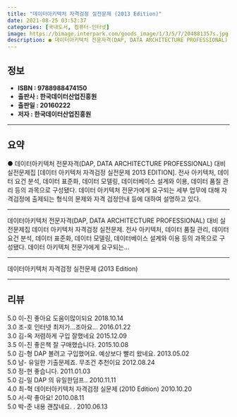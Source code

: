 ```yaml
---
title: "데이터아키텍처 자격검정 실전문제 (2013 Edition)"
date: 2021-08-25 03:52:37
categories: [국내도서, 컴퓨터-인터넷]
image: https://bimage.interpark.com/goods_image/1/3/5/7/204881357s.jpg
description: ● 데이터아키텍처 전문자격(DAP, DATA ARCHITECTURE PROFESSIONAL) 대비 실전문제집 [데이터 아키텍처 자격검정 실전문제 2013 EDITION]. 전사 아키텍처, 데이터 요건 분석, 데이터 표준화, 데이터 모델링, 데이터베이스 설계와 이용, 데이터 품질 관리
---
```


## **정보**

- **ISBN : 9788988474150**
- **출판사 : 한국데이터산업진흥원**
- **출판일 : 20160222**
- **저자 : 한국데이터산업진흥원**

------



## **요약**

●  데이터아키텍처 전문자격(DAP, DATA ARCHITECTURE PROFESSIONAL) 대비 실전문제집 [데이터 아키텍처 자격검정 실전문제 2013 EDITION]. 전사 아키텍처, 데이터 요건 분석, 데이터 표준화, 데이터 모델링, 데이터베이스 설계와 이용, 데이터 품질 관리 등의 과목으로 구성됐다. 데이터 아키텍처 전문가에게 요구되는 세부 업무에 대해 자격검정에 출제되는 형식의 문제와 자격 검정안내 등에 대하여 설명하고 있다.

------

데이터아키텍처 전문자격(DAP, DATA ARCHITECTURE PROFESSIONAL) 대비 실전문제집 데이터 아키텍처 자격검정 실전문제. 전사 아키텍처, 데이터 품질 관리, 데이터 요건 분석, 데이터 표준화, 데이터 모델링, 데이터베이스 설계와 이용 등의 과목으로 구성됐다. 데이터 아키텍처 전문가에게 요구되는... 

------


데이터아키텍처 자격검정 실전문제 (2013 Edition) 

------


## **리뷰** 

5.0 이-진 좋아요
도움이많이되요 2018.10.14 <br/>3.0 조-호 인터넷 최저가...조아요... 2016.01.22 <br/>3.0 김-옥 저렴하게 구입 잘했네요 2015.12.09 <br/>3.5 이-진 좋은책 잘 구매했습니다. 2015.10.08 <br/>5.0 김-형 DAP 볼려고 구입했어요. 예상보다 빨리 왔네요. 2013.05.02 <br/>5.0 남- 유일한 기출문제죠. 무조건 추천이요 2012.08.24 <br/>5.0 정-현 좋습니다. 2011.01.03 <br/>5.0 김-일 DAP 의 유일한덤프.. 2010.11.11 <br/>4.0 최-혁 데이터아키텍처 자격검정 실문제 (2010 Edition) 2010.10.20 <br/>5.0 서-락 좋아요! 2010.08.11 <br/>5.0 박-준 내용 괜찮네요. . 2010.06.13 <br/>
